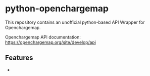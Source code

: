 # python-openchargemap
This repository contains an unofficial python-based API Wrapper for Openchargemap. 


Openchargemap API documentation:
	https://openchargemap.org/site/develop/api

Features
--------
- 